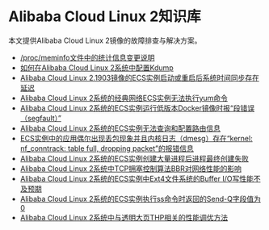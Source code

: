 # Alibaba Cloud Linux 2知识库

本文提供Alibaba Cloud Linux 2镜像的故障排查与解决方案。

-   [/proc/meminfo文件中的统计信息变更说明]()
-   [如何在Alibaba Cloud Linux 2系统中配置Kdump](https://www.alibabacloud.com/help/doc-detail/153912.htm)
-   [Alibaba Cloud Linux 2.1903镜像的ECS实例启动或重启后系统时间同步存在延迟](https://www.alibabacloud.com/help/doc-detail/153362.htm)
-   [Alibaba Cloud Linux 2系统的经典网络ECS实例无法执行yum命令](https://www.alibabacloud.com/help/doc-detail/154096.htm)
-   [Alibaba Cloud Linux 2系统的ECS实例运行低版本Docker镜像时报“段错误（segfault）”](https://www.alibabacloud.com/help/doc-detail/154067.htm)
-   [Alibaba Cloud Linux 2系统的ECS实例无法查询和配置路由信息](https://www.alibabacloud.com/help/doc-detail/154266.htm)
-   [ECS实例中的应用偶尔出现丢包现象并且内核日志（dmesg）存在“kernel: nf\_conntrack: table full, dropping packet”的报错信息](https://www.alibabacloud.com/help/doc-detail/154095.htm)
-   [Alibaba Cloud Linux 2系统的ECS实例创建大量进程后进程最终创建失败](https://www.alibabacloud.com/help/doc-detail/154094.htm)
-   [Alibaba Cloud Linux 2系统中TCP拥塞控制算法BBR对网络性能的影响](https://www.alibabacloud.com/help/doc-detail/154097.htm)
-   [Alibaba Cloud Linux 2系统的ECS实例中Ext4文件系统的Buffer I/O写性能不及预期](https://www.alibabacloud.com/help/doc-detail/154212.htm)
-   [Alibaba Cloud Linux 2系统的ECS实例执行ss命令时返回的Send-Q字段值为0](https://www.alibabacloud.com/help/doc-detail/154278.htm)
-   [Alibaba Cloud Linux 2系统中与透明大页THP相关的性能调优方法](https://www.alibabacloud.com/help/doc-detail/161963.htm)

